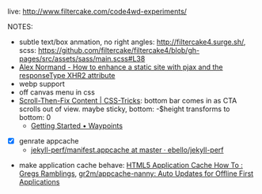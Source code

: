 live: http://www.filtercake.com/code4wd-experiments/



NOTES:

- subtle text/box anmation, no right angles: http://filtercake4.surge.sh/, scss: https://github.com/filtercake/filtercake4/blob/gh-pages/src/assets/sass/main.scss#L38
- [Alex Normand - How to enhance a static site with pjax and the responseType XHR2 attribute](http://www.alexnormand.com/blog/2014/07/progressively-enhancing-a-static-site-with-pjax-and-responseType-XHR-attribute/)
- webp support
- off canvas menu in css
- [Scroll-Then-Fix Content | CSS-Tricks](https://css-tricks.com/scroll-fix-content/): bottom bar comes in as CTA scrolls out of view. maybe sticky, bottom: -$height transforms to bottom: 0
    + [Getting Started • Waypoints](http://imakewebthings.com/waypoints/guides/getting-started/)
- [x] genrate appcache 
    + [jekyll-perf/manifest.appcache at master · ebello/jekyll-perf](https://github.com/ebello/jekyll-perf/blob/master/manifest.appcache)
- make application cache behave: [HTML5 Application Cache How To : Gregs Ramblings](https://gregsramblings.com/2012/05/28/html5-application-cache-how-to/), [gr2m/appcache-nanny: Auto Updates for Offline First Applications](https://github.com/gr2m/appcache-nanny)